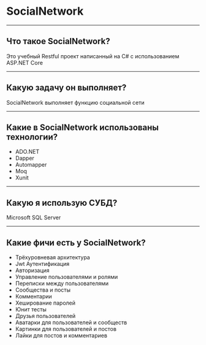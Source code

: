﻿# SocialNetwork

---

## Что такое SocialNetwork?
Это учебный Restful проект написанный на C# с использованием ASP.NET Core

---

## Какую задачу он выполняет?
SocialNetwork выполняет функцию социальной сети

---

## Какие в SocialNetwork использованы технологии?
* ADO.NET
* Dapper
* Automapper
* Moq
* Xunit

---

## Какую я использую СУБД?
Microsoft SQL Server

---

## Какие фичи есть у SocialNetwork?
* Трёхуровневая архитектура
* Jwt Аутентификация
* Авторизация
* Управление пользователями и ролями
* Переписки между пользователями
* Сообщества и посты
* Комментарии
* Хеширование паролей
* Юнит тесты
* Друзья пользователей
* Аватарки для пользователей и сообществ
* Картинки для пользователей и постов
* Лайки для постов и комментариев
